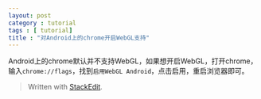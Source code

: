 ```yaml
---
layout: post
category : tutorial
tags : [ tutorial]
title : "对Android上的chrome开启WebGL支持"
---
```

Android上的chrome默认并不支持WebGL，如果想开启WebGL，打开chrome，输入`chrome://flags`，找到`启用WebGL Android`，点击启用，重启浏览器即可。

> Written with [StackEdit](http://benweet.github.io/stackedit/).
